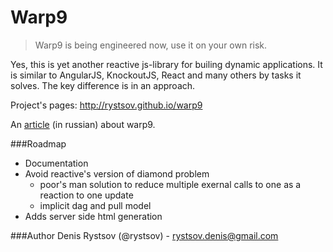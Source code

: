 # Warp9

> Warp9 is being engineered now, use it on your own risk.

Yes, this is yet another reactive js-library for builing dynamic applications.
It is similar to AngularJS, KnockoutJS, React and many others by tasks it solves.
The key difference is in an approach.

Project's pages: http://rystsov.github.io/warp9

An [article](http://habrahabr.ru/post/198158/) (in russian) about warp9.

###Roadmap
  * Documentation
  * Avoid reactive's version of diamond problem
    * poor's man solution to reduce multiple exernal calls to one as a reaction to one update
    * implicit dag and pull model
  * Adds server side html generation

###Author
Denis Rystsov (@rystsov) - rystsov.denis@gmail.com
